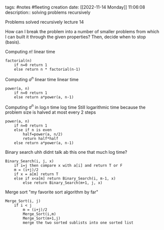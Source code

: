 tags: #notes #fleeting
creation date: [[2022-11-14 Monday]] 11:06:08
description:: solving problems recursively

Problems solved recursively
lecture 14

How can I break the problem into a number of smaller problems from which I can built it through the given properties? Then, decide when to stop (basis).

Computing $n!$
linear time
```
factorial(n)
	if n=0 return 1
	else return n * factorial(n-1)
```

Computing $a^n$ linear time
linear time
```
power(a, n)
	if n=0 return 1
	else return a*power(a, n-1)
```

Computing $a^n$ in $\log n$ time
log time
Still logarithmic time because the problem size is halved at most every 2 steps
```
power(a, n)
	if n=0 return 1
	else if n is even
		half=power(a, n/2)
		return half*half
	else return a*power(a, n-1)
```

Binary search
uhh didnt talk ab this one that much
log time?
```
Binary_Search(i, j, x)
	if i=j then compare x with a[i] and return T or F
	m = (i+j)/2
	if x = a[m] return T
	else if x<a[m] return Binary_Search(i, m-1, x)
		else return Binary_Search(m+1, j, x)
```

Merge sort
"my favorite sort algorithm by far"
```
Merge_Sort(i, j)
	if i < j
		m = (i+j)/2
		Merge_Sort(i,m)
		Merge_Sort(m+1,j)
		merge the two sorted sublists into one sorted list
```
